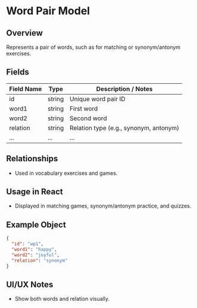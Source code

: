 # Word Pair Model

## Overview

Represents a pair of words, such as for matching or synonym/antonym exercises.

## Fields

| Field Name | Type   | Description / Notes                    |
| ---------- | ------ | -------------------------------------- |
| id         | string | Unique word pair ID                    |
| word1      | string | First word                             |
| word2      | string | Second word                            |
| relation   | string | Relation type (e.g., synonym, antonym) |
| ...        | ...    | ...                                    |

## Relationships

- Used in vocabulary exercises and games.

## Usage in React

- Displayed in matching games, synonym/antonym practice, and quizzes.

## Example Object

```json
{
  "id": "wp1",
  "word1": "happy",
  "word2": "joyful",
  "relation": "synonym"
}
```

## UI/UX Notes

- Show both words and relation visually.
